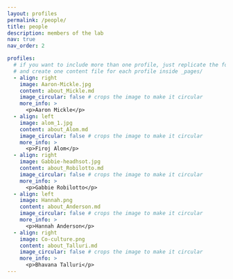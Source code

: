 ```yaml
---
layout: profiles
permalink: /people/
title: people
description: members of the lab
nav: true
nav_order: 2

profiles:
  # if you want to include more than one profile, just replicate the following block
  # and create one content file for each profile inside _pages/
  - align: right
    image: Aaron-Mickle.jpg
    content: about_Mickle.md
    image_circular: false # crops the image to make it circular
    more_info: >
      <p>Aaron Mickle</p>
  - align: left
    image: alom_1.jpg
    content: about_Alom.md
    image_circular: false # crops the image to make it circular
    more_info: >
      <p>Firoj Alom</p>
  - align: right
    image: Gabbie-headhsot.jpg
    content: about_Robilotto.md
    image_circular: false # crops the image to make it circular
    more_info: >
      <p>Gabbie Robilotto</p>
  - align: left
    image: Hannah.png
    content: about_Anderson.md
    image_circular: false # crops the image to make it circular
    more_info: >
      <p>Hannah Anderson</p>
  - align: right
    image: Co-culture.png
    content: about_Talluri.md
    image_circular: false # crops the image to make it circular
    more_info: >
      <p>Bhavana Talluri</p>
---
```

